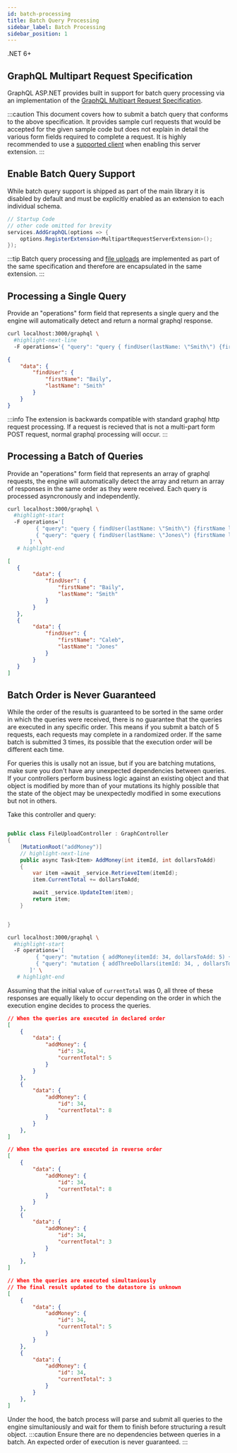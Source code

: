 ```yaml
---
id: batch-processing
title: Batch Query Processing
sidebar_label: Batch Processing
sidebar_position: 1
---
```

<span className="pill">.NET 6+</span>

## GraphQL Multipart Request Specification
GraphQL ASP.NET provides built in support for batch query processing via an implementation of the [GraphQL Multipart Request Specification](https://github.com/jaydenseric/graphql-multipart-request-spec).

:::caution
This document covers how to submit a batch query that conforms to the above specification. It provides sample curl requests that would be accepted for the given sample code but does not explain in detail the various form fields required to complete a request. It is highly recommended to use a [supported client](https://github.com/jaydenseric/graphql-multipart-request-spec#client) when enabling this server extension.
:::

## Enable Batch Query Support

While batch query support is shipped as part of the main library it is disabled by default and must be explicitly enabled as an extension to each individual schema. 

```csharp title='Register the Server Extension'
// Startup Code
// other code omitted for brevity
services.AddGraphQL(options => {
    options.RegisterExtension<MultipartRequestServerExtension>();
});
```


:::tip
Batch query processing and [file uploads](./file-uploads.md) are implemented as part of the same specification and therefore are encapsulated in the same extension.
:::

## Processing a Single Query
Provide an "operations" form field that represents a single query and the engine will automatically detect and return a normal graphql response.

```bash  title="Example Batch Query"
curl localhost:3000/graphql \
  #highlight-next-line
  -F operations='{ "query": "query { findUser(lastName: \"Smith\") {firstName lastName} }" }' \
```

```json title="Example Json Serialized Response"
{
    "data": {
        "findUser": {
            "firstName": "Baily",
            "lastName": "Smith"
        }
    }
}
```

:::info
The extension is backwards compatible with standard graphql http request processing. If a request is recieved that is not a multi-part form POST request, normal graphql processing will occur.
:::

## Processing a Batch of Queries
Provide an "operations" form field that represents an array of graphql requests, the engine will automatically detect the array and return an array of responses in the same order as they were received. Each query is processed asyncronously and independently. 

```bash  title="Example Batch Query"
curl localhost:3000/graphql \
  #highlight-start
  -F operations='[
         { "query": "query { findUser(lastName: \"Smith\") {firstName lastName} }" },
         { "query": "query { findUser(lastName: \"Jones\") {firstName lastName} }" },
       ]' \
   # highlight-end
```

```json title="Example Json Serialized Response"
[
   {
        "data": {
            "findUser": {
                "firstName": "Baily",
                "lastName": "Smith"
            }
        }
   },
   {
        "data": {
            "findUser": {
                "firstName": "Caleb",
                "lastName": "Jones"
            }
        }
   }
]
```
## Batch Order is Never Guaranteed
While the order of the results is guaranteed to be sorted in the same order in which the queries were received, there is no guarantee that the queries are executed in any specific order. This means if you submit a batch of 5 requests, each requests may complete in a randomized order. If the same batch is submitted 3 times, its possible that the execution order will be different each time. 

For queries this is usally not an issue, but if you are batching mutations, make sure you don't have any unexpected dependencies between queries. If your controllers perform business logic against an existing object and that object is modified by more than of your mutations its highly possible that the state of the object may be unexpectedly modified in some executions but not in others. 

Take this controller and query:
```csharp title=Example Controller

public class FileUploadController : GraphController
{
    [MutationRoot("addMoney")]
    // highlight-next-line
    public async Task<Item> AddMoney(int itemId, int dollarsToAdd)
    {
        var item =await _service.RetrieveItem(itemId);
        item.CurrentTotal += dollarsToAdd;

        await _service.UpdateItem(item);
        return item;
    }


}
```

```bash  title="Example Batch Query"
curl localhost:3000/graphql \
  #highlight-start
  -F operations='[
         { "query": "mutation { addMoney(itemId: 34, dollarsToAdd: 5) {id currentTotal} }" },
         { "query": "mutation { addThreeDollars(itemId: 34, , dollarsToAdd: 3) {id currentTotal} }" },
       ]' \
   # highlight-end
```

Assuming that the initial value of `currentTotal` was 0, all three of these responses are equally likely to occur depending on the order in which the execution engine decides to process the queries.
```json title=Sample Json Results
// When the queries are executed in declared order
[
    {
        "data": {
            "addMoney": {
                "id": 34,
                "currentTotal": 5
            }
        }
    },
    {
        "data": {
            "addMoney": {
                "id": 34,
                "currentTotal": 8
            }
        }
    },
]

// When the queries are executed in reverse order
[
    {
        "data": {
            "addMoney": {
                "id": 34,
                "currentTotal": 8
            }
        }
    },
    {
        "data": {
            "addMoney": {
                "id": 34,
                "currentTotal": 3
            }
        }
    },
]

// When the queries are executed simultaniously
// The final result updated to the datastore is unknown
[
    {
        "data": {
            "addMoney": {
                "id": 34,
                "currentTotal": 5
            }
        }
    },
    {
        "data": {
            "addMoney": {
                "id": 34,
                "currentTotal": 3
            }
        }
    },
]
```

Under the hood, the batch process will parse and submit all queries to the engine simultaniously and wait for them to finish before structuring a result object. 
:::caution
Ensure there are no dependencies between queries in a batch. An expected order of execution is never guaranteed.
:::